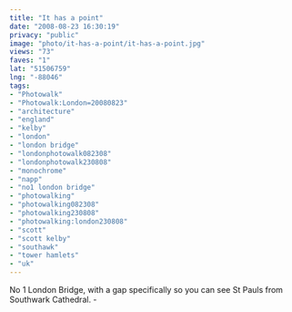 ```yaml
---
title: "It has a point"
date: "2008-08-23 16:30:19"
privacy: "public"
image: "photo/it-has-a-point/it-has-a-point.jpg"
views: "73"
faves: "1"
lat: "51506759"
lng: "-88046"
tags:
- "Photowalk"
- "Photowalk:London=20080823"
- "architecture"
- "england"
- "kelby"
- "london"
- "london bridge"
- "londonphotowalk082308"
- "londonphotowalk230808"
- "monochrome"
- "napp"
- "no1 london bridge"
- "photowalking"
- "photowalking082308"
- "photowalking230808"
- "photowalking:london230808"
- "scott"
- "scott kelby"
- "southawk"
- "tower hamlets"
- "uk"
---
```

No 1 London Bridge, with a gap specifically so you can see St Pauls from Southwark Cathedral. - <a href="/photos/2008/08/24/it-has-a-point"></a>
